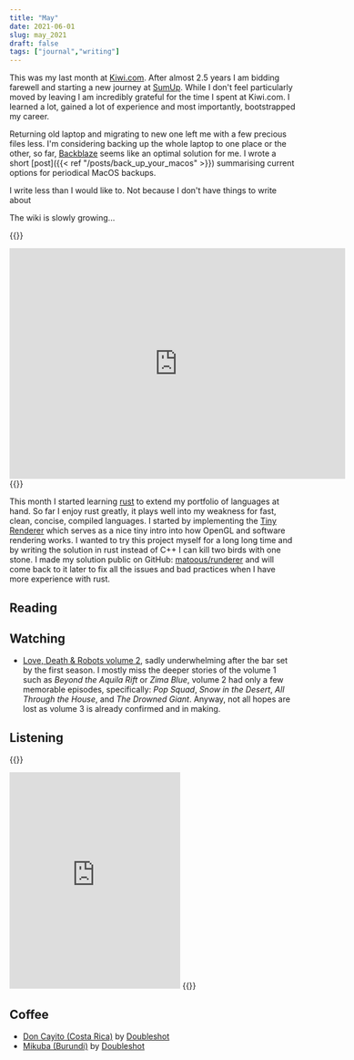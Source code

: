 ```yaml
---
title: "May"
date: 2021-06-01
slug: may_2021
draft: false
tags: ["journal","writing"]
---
```


This was my last month at [Kiwi.com](https://kiwi.com). After almost 2.5 years I am bidding farewell
and starting a new journey at [SumUp](https://sumup.com). While I don't feel particularly moved
by leaving I am incredibly grateful for the time I spent at Kiwi.com. I learned a lot,
gained a lot of experience and most importantly, bootstrapped my career.

Returning old laptop and migrating to new one left me with a few precious files less.
I'm considering backing up the whole laptop to one place or the other, so far,
[Backblaze](https://www.backblaze.com/cloud-backup.html) seems like an optimal solution for me.
I wrote a short [post]({{< ref "/posts/back_up_your_macos" >}}) summarising current options
for periodical MacOS backups.

I write less than I would like to. Not because I don't have things to write about

The wiki is slowly growing...

{{<rawhtml>}}
<iframe height='405' width='590' frameborder='0' allowtransparency='true' scrolling='no' src='https://www.strava.com/activities/5173474635/embed/3f1ccfa1e7b96fdae87113254f1c9ee974477aac'></iframe>
{{</rawhtml>}}

This month I started learning [rust](https://www.rust-lang.org/) to extend my portfolio
of languages at hand. So far I enjoy rust greatly, it plays well into my weakness for
fast, clean, concise, compiled languages. I started by implementing the
[Tiny Renderer](https://github.com/ssloy/tinyrenderer) which serves as a nice tiny intro into
how OpenGL and software rendering works. I wanted to try this project myself for a long long time
and by writing the solution in rust instead of C++ I can kill two birds with one stone.
I made my solution public on GitHub: [matoous/runderer](https://github.com/matoous/runderer)
and will come back to it later to fix all the issues and bad practices when I have more experience
with rust.

## Reading



## Watching

- [Love, Death & Robots volume 2](https://en.wikipedia.org/wiki/Love,_Death_%26_Robots), sadly underwhelming
  after the bar set by the first season. I mostly miss the deeper stories of the volume 1 such as
  _Beyond the Aquila Rift_ or _Zima Blue_, volume 2 had only a few memorable episodes,
  specifically: _Pop Squad_, _Snow in the Desert_, _All Through the House_, and _The Drowned Giant_.
  Anyway, not all hopes are lost as volume 3 is already confirmed and in making.

## Listening

{{<rawhtml>}}
<iframe src="https://open.spotify.com/embed/track/4TlMFjPFreMOKKoWAjHARr" width="300" height="380" frameborder="0" allowtransparency="true" allow="encrypted-media"></iframe>
{{</rawhtml>}}

## Coffee

- [Don Cayito (Costa Rica)](https://www.doubleshot.cz/cs/products/kostarika-don-cayito) by [Doubleshot](https://www.doubleshot.cz/en)
- [Mikuba (Burundi)](https://www.doubleshot.cz/cs/products/burundi-mikuba-natural) by [Doubleshot](https://www.doubleshot.cz/en)

